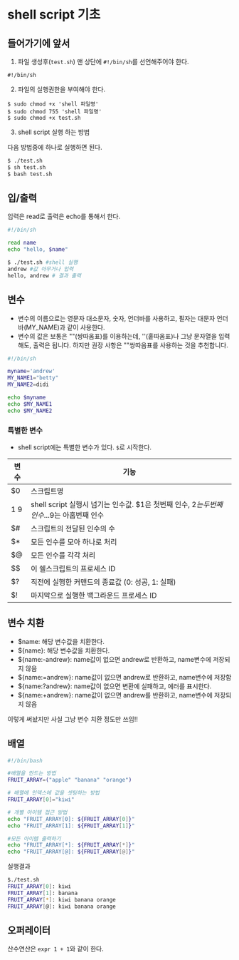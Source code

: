 # shell script 기초 



## 들어가기에 앞서

1. 파일 생성후(`test.sh`) 맨 상단에 `#!/bin/sh`를 선언해주어야 한다. 

```shell
#!/bin/sh
```



2. 파일의 실행권한을 부여해야 한다. 

```shell
$ sudo chmod +x 'shell 파일명'
$ sudo chmod 755 'shell 파일명'
$ sudo chmod +x test.sh
```



3. shell script 실행 하는 방법

다음 방법중에 하나로 실행하면 된다. 

```sh
$ ./test.sh
$ sh test.sh 
$ bash test.sh
```





## 입/출력 

입력은 read로 출력은 echo를 통해서 한다. 

```sh
#!/bin/sh 

read name
echo "hello, $name"
```



```sh
$ ./test.sh #shell 실행            
andrew #값 아무거나 입력
hello, andrew # 결과 출력
```





## 변수

- 변수의 이름으로는 영문자 대소문자, 숫자, 언더바를 사용하고, 필자는 대문자 언더바(MY_NAME)과 같이 사용한다. 
- 변수의 값은 보통은 ""(쌍따옴표)를 이용하는데, ''(홑따옴표)나 그냥 문자열을 입력해도, 출력은 됩니다. 하지만 권장 사항은 ""쌍따옴표를 사용하는 것을 추천합니다. 

```sh
#!/bin/sh 

myname='andrew'
MY_NAME1="betty"
MY_NAME2=didi

echo $myname
echo $MY_NAME1
echo $MY_NAME2
```





### 특별한 변수 

- shell script에는 특별한 변수가 있다. `$`로 시작한다. 

| 변수  | 기능                                                         |
| ----- | ------------------------------------------------------------ |
| $0    | 스크립트명                                                   |
| $1~$9 | shell script 실행시 넘기는 인수값. $1은 첫번째 인수, $2는 두번째 인수...$9는 아홉번째 인수 |
| $#    | 스크립트의 전달된 인수의 수                                  |
| $*    | 모든 인수를 모아 하나로 처리                                 |
| $@    | 모든 인수를 각각 처리                                        |
| $$    | 이 쉘스크립트의 프로세스 ID                                  |
| $?    | 직전에 실행한 커맨드의 종료값 (0: 성공, 1: 실패)             |
| $!    | 마지막으로 실행한 백그라운드 프로세스 ID                     |





## 변수 치환

- $name: 해당 변수값을 치환한다.
- ${name}: 해당 변수값을 치환한다.
- ${name:-andrew}: name값이 없으면 andrew로 반환하고, name변수에 저장되지 않음 
- ${name:=andrew}: name값이 없으면 andrew로 반환하고, name변수에 저장함
- ${name:?andrew}: name값이 없으면 변환에 실패하고, 에러를 표시한다. 
- ${name:+andrew}: name값이 없으면 andrew를 반환하고, name변수에 저장되지 않음

이렇게 써놨지만 사실 그냥 변수 치환 정도만 쓰임!!



## 배열

```sh
#!/bin/bash

#배열을 만드는 방법
FRUIT_ARRAY=("apple" "banana" "orange")

# 배열에 인덱스에 값을 셋팅하는 방법
FRUIT_ARRAY[0]="kiwi"

# 개별 아이템 접근 방법
echo "FRUIT_ARRAY[0]: ${FRUIT_ARRAY[0]}"
echo "FRUIT_ARRAY[1]: ${FRUIT_ARRAY[1]}"

#모든 아이템 출력하기
echo "FRUIT_ARRAY[*]: ${FRUIT_ARRAY[*]}"
echo "FRUIT_ARRAY[@]: ${FRUIT_ARRAY[@]}"

```



실행결과

```sh
$./test.sh
FRUIT_ARRAY[0]: kiwi
FRUIT_ARRAY[1]: banana
FRUIT_ARRAY[*]: kiwi banana orange
FRUIT_ARRAY[@]: kiwi banana orange
```





## 오퍼레이터 

산수연산은 `expr 1 + 1`와 같이 한다.













